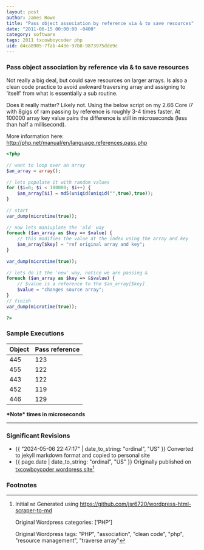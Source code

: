 ```yaml
---
layout: post
author: James Rowe
title: "Pass object association by reference via & to save resources"
date: "2011-06-15 00:00:00 -0400"
category: software
tags: 2011 txcowboycoder php
uid: d4ca8905-7fab-443e-97b8-9873975dde9c
---
```


### Pass object association by reference via & to save resources

Not really a big deal, but could save resources on larger arrays. Is also a clean code practice to avoid awkward traversing array and assigning to ‘itself’ from what is essentially a sub routine.

Does it really matter? Likely not. Using the below script on my 2.66 Core i7 with 8gigs of ram passing by reference is roughly 3-4 times faster. At 100000 array key value pairs the difference is still in microseconds (less than half a millisecond).

More information here: <http://php.net/manual/en/language.references.pass.php>

```php
<?php
 
// want to loop over an array
$an_array = array();
 
// lets populate it with random values
for ($i=0; $i < 100000; $i++) { 
    $an_array[$i] = md5(uniqid(uniqid("",true),true));
}
 
// start
var_dump(microtime(true));
 
// now lets maniuplate the 'old' way
foreach ($an_array as $key => $value) {
    // this modifies the value at the index using the array and key
    $an_array[$key] = "ref original array and key";
}
 
var_dump(microtime(true));
 
// lets do it the 'new' way, notice we are passing &
foreach ($an_array as $key => &$value) {
    // $value is a reference to the $an_array[$key]
    $value = "changes source array";
}
// finish
var_dump(microtime(true));
 
?>
```

### Sample Executions

| Object | Pass reference |
| --- | --- |
| 445 | 123 |
| 455 | 122 |
| 443 | 122 |
| 452 | 119 |
| 446 | 129 |


**\*Note\* times in microseconds**

---

### Significant Revisions

- {{ "2024-05-06 22:47:17" | date_to_string: "ordinal", "US" }} Converted to jekyll markdown format and copied to personal site
- {{ page.date | date_to_string: "ordinal", "US" }} Originally published on [txcowboycoder wordpress site](https://txcowboycoder.wordpress.com/2011/06/15/pass-object-association-by-reference-via-to-save-resources/)[^draft]

### Footnotes

[^draft]: Initial `md` Generated using <https://github.com/jsr6720/wordpress-html-scraper-to-md>

    Original Wordpress categories: ['PHP']

    Original Wordpress tags: "PHP", "association", "clean code", "php", "resource management", "traverse array"